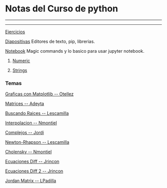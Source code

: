 # Notas del Curso de python

----
---

[Ejercicios](https://github.com/ja-vazquez/python_cinves/tree/master/Ejercicios)


[Diapositivas](https://github.com/ja-vazquez/python_cinves/blob/master/python%20course.pdf)
Editores de texto, pip, librerias.

[Notebook](https://nbviewer.jupyter.org/github/ja-vazquez/Python_compendium/blob/master/Python/iPython.ipynb)
Magic commands y lo basico para usar jupyter notebook.

1. [Numeric](https://nbviewer.jupyter.org/github/ja-vazquez/python_cinves/blob/master/Numeric.ipynb)

2. [Strings](https://nbviewer.jupyter.org/github/ja-vazquez/python_cinves/blob/master/Strings.ipynb)


### Temas 


[Graficas con Matplotlib -- Otellez](http://nbviewer.jupyter.org/github/losvaldote/Programas-Python/blob/master/Untitled2.ipynb)

[Matrices -- Adeyta](https://nbviewer.jupyter.org/github/ja-vazquez/python_cinves/blob/master/Temas/Matrices_Adeyta.ipynb)

[Buscando Raices -- Lescamilla](https://nbviewer.jupyter.org/github/ja-vazquez/python_cinves/blob/master/Temas/Raices_Lescamilla.ipynb)

[Interpolacion -- Nmontiel](http://nbviewer.jupyter.org/github/ja-vazquez/python_cinves/blob/master/Temas/Interpolacion_Nmontiel.ipynb)

[Complejos -- Jordi](https://nbviewer.jupyter.org/github/ja-vazquez/python_cinves/blob/master/Temas/Complejos_Jordi.ipynb)

[Newton-Rhapson -- Lescamilla](http://nbviewer.jupyter.org/github/ja-vazquez/python_cinves/blob/master/Temas/Newton-Rhapson_LEscamilla.ipynb)

[Cholensky -- Nmontiel](http://nbviewer.jupyter.org/github/ja-vazquez/python_cinves/blob/master/Temas/DESCOMPOSICION_DE_CHOLENSKY.ipynb)

[Ecuaciones Diff -- Jrincon](http://nbviewer.jupyter.org/github/ja-vazquez/python_cinves/blob/master/Temas/Ecuaciones_diferenciales.py)

[Ecuaciones Diff 2 -- Jrincon](http://nbviewer.jupyter.org/github/ja-vazquez/python_cinves/blob/master/Temas/IntegralPy_Jazhiel.ipynb)

[Jordan Matrix -- LPadilla](http://nbviewer.jupyter.org/github/ja-vazquez/python_cinves/blob/master/Temas/JordanMatrix_LPadilla.ipynb)
